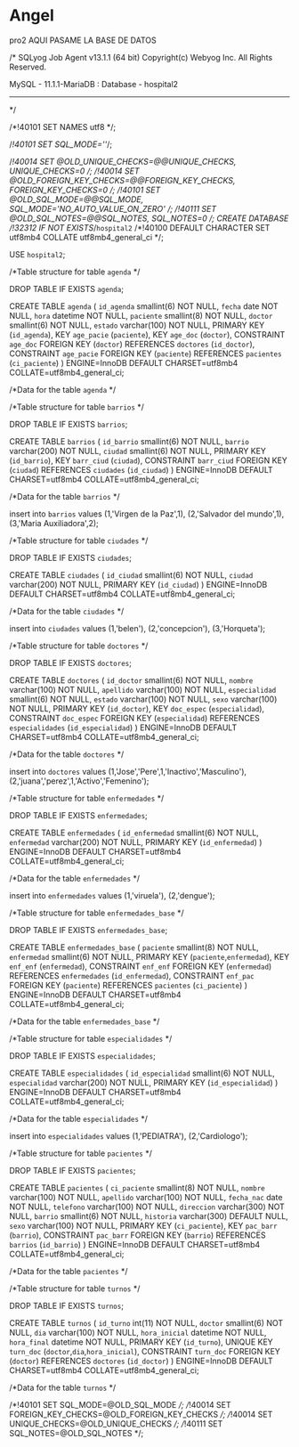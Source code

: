 # Angel
pro2
AQUI PASAME LA BASE DE DATOS




/*
SQLyog Job Agent v13.1.1 (64 bit) Copyright(c) Webyog Inc. All Rights Reserved.


MySQL - 11.1.1-MariaDB : Database - hospital2
*********************************************************************
*/

/*!40101 SET NAMES utf8 */;

/*!40101 SET SQL_MODE=''*/;

/*!40014 SET @OLD_UNIQUE_CHECKS=@@UNIQUE_CHECKS, UNIQUE_CHECKS=0 */;
/*!40014 SET @OLD_FOREIGN_KEY_CHECKS=@@FOREIGN_KEY_CHECKS, FOREIGN_KEY_CHECKS=0 */;
/*!40101 SET @OLD_SQL_MODE=@@SQL_MODE, SQL_MODE='NO_AUTO_VALUE_ON_ZERO' */;
/*!40111 SET @OLD_SQL_NOTES=@@SQL_NOTES, SQL_NOTES=0 */;
CREATE DATABASE /*!32312 IF NOT EXISTS*/`hospital2` /*!40100 DEFAULT CHARACTER SET utf8mb4 COLLATE utf8mb4_general_ci */;

USE `hospital2`;

/*Table structure for table `agenda` */

DROP TABLE IF EXISTS `agenda`;

CREATE TABLE `agenda` (
  `id_agenda` smallint(6) NOT NULL,
  `fecha` date NOT NULL,
  `hora` datetime NOT NULL,
  `paciente` smallint(8) NOT NULL,
  `doctor` smallint(6) NOT NULL,
  `estado` varchar(100) NOT NULL,
  PRIMARY KEY (`id_agenda`),
  KEY `age_pacie` (`paciente`),
  KEY `age_doc` (`doctor`),
  CONSTRAINT `age_doc` FOREIGN KEY (`doctor`) REFERENCES `doctores` (`id_doctor`),
  CONSTRAINT `age_pacie` FOREIGN KEY (`paciente`) REFERENCES `pacientes` (`ci_paciente`)
) ENGINE=InnoDB DEFAULT CHARSET=utf8mb4 COLLATE=utf8mb4_general_ci;

/*Data for the table `agenda` */

/*Table structure for table `barrios` */

DROP TABLE IF EXISTS `barrios`;

CREATE TABLE `barrios` (
  `id_barrio` smallint(6) NOT NULL,
  `barrio` varchar(200) NOT NULL,
  `ciudad` smallint(6) NOT NULL,
  PRIMARY KEY (`id_barrio`),
  KEY `barr_ciud` (`ciudad`),
  CONSTRAINT `barr_ciud` FOREIGN KEY (`ciudad`) REFERENCES `ciudades` (`id_ciudad`)
) ENGINE=InnoDB DEFAULT CHARSET=utf8mb4 COLLATE=utf8mb4_general_ci;

/*Data for the table `barrios` */

insert  into `barrios` values 
(1,'Virgen de la Paz',1),
(2,'Salvador del mundo',1),
(3,'Maria Auxiliadora',2);

/*Table structure for table `ciudades` */

DROP TABLE IF EXISTS `ciudades`;

CREATE TABLE `ciudades` (
  `id_ciudad` smallint(6) NOT NULL,
  `ciudad` varchar(200) NOT NULL,
  PRIMARY KEY (`id_ciudad`)
) ENGINE=InnoDB DEFAULT CHARSET=utf8mb4 COLLATE=utf8mb4_general_ci;

/*Data for the table `ciudades` */

insert  into `ciudades` values 
(1,'belen'),
(2,'concepcion'),
(3,'Horqueta');

/*Table structure for table `doctores` */

DROP TABLE IF EXISTS `doctores`;

CREATE TABLE `doctores` (
  `id_doctor` smallint(6) NOT NULL,
  `nombre` varchar(100) NOT NULL,
  `apellido` varchar(100) NOT NULL,
  `especialidad` smallint(6) NOT NULL,
  `estado` varchar(100) NOT NULL,
  `sexo` varchar(100) NOT NULL,
  PRIMARY KEY (`id_doctor`),
  KEY `doc_espec` (`especialidad`),
  CONSTRAINT `doc_espec` FOREIGN KEY (`especialidad`) REFERENCES `especialidades` (`id_especialidad`)
) ENGINE=InnoDB DEFAULT CHARSET=utf8mb4 COLLATE=utf8mb4_general_ci;

/*Data for the table `doctores` */

insert  into `doctores` values 
(1,'Jose','Pere',1,'Inactivo','Masculino'),
(2,'juana','perez',1,'Activo','Femenino');

/*Table structure for table `enfermedades` */

DROP TABLE IF EXISTS `enfermedades`;

CREATE TABLE `enfermedades` (
  `id_enfermedad` smallint(6) NOT NULL,
  `enfermedad` varchar(200) NOT NULL,
  PRIMARY KEY (`id_enfermedad`)
) ENGINE=InnoDB DEFAULT CHARSET=utf8mb4 COLLATE=utf8mb4_general_ci;

/*Data for the table `enfermedades` */

insert  into `enfermedades` values 
(1,'viruela'),
(2,'dengue');

/*Table structure for table `enfermedades_base` */

DROP TABLE IF EXISTS `enfermedades_base`;

CREATE TABLE `enfermedades_base` (
  `paciente` smallint(8) NOT NULL,
  `enfermedad` smallint(6) NOT NULL,
  PRIMARY KEY (`paciente`,`enfermedad`),
  KEY `enf_enf` (`enfermedad`),
  CONSTRAINT `enf_enf` FOREIGN KEY (`enfermedad`) REFERENCES `enfermedades` (`id_enfermedad`),
  CONSTRAINT `enf_pac` FOREIGN KEY (`paciente`) REFERENCES `pacientes` (`ci_paciente`)
) ENGINE=InnoDB DEFAULT CHARSET=utf8mb4 COLLATE=utf8mb4_general_ci;

/*Data for the table `enfermedades_base` */

/*Table structure for table `especialidades` */

DROP TABLE IF EXISTS `especialidades`;

CREATE TABLE `especialidades` (
  `id_especialidad` smallint(6) NOT NULL,
  `especialidad` varchar(200) NOT NULL,
  PRIMARY KEY (`id_especialidad`)
) ENGINE=InnoDB DEFAULT CHARSET=utf8mb4 COLLATE=utf8mb4_general_ci;

/*Data for the table `especialidades` */

insert  into `especialidades` values 
(1,'PEDIATRA'),
(2,'Cardiologo');

/*Table structure for table `pacientes` */

DROP TABLE IF EXISTS `pacientes`;

CREATE TABLE `pacientes` (
  `ci_paciente` smallint(8) NOT NULL,
  `nombre` varchar(100) NOT NULL,
  `apellido` varchar(100) NOT NULL,
  `fecha_nac` date NOT NULL,
  `telefono` varchar(100) NOT NULL,
  `direccion` varchar(300) NOT NULL,
  `barrio` smallint(6) NOT NULL,
  `historia` varchar(300) DEFAULT NULL,
  `sexo` varchar(100) NOT NULL,
  PRIMARY KEY (`ci_paciente`),
  KEY `pac_barr` (`barrio`),
  CONSTRAINT `pac_barr` FOREIGN KEY (`barrio`) REFERENCES `barrios` (`id_barrio`)
) ENGINE=InnoDB DEFAULT CHARSET=utf8mb4 COLLATE=utf8mb4_general_ci;

/*Data for the table `pacientes` */

/*Table structure for table `turnos` */

DROP TABLE IF EXISTS `turnos`;

CREATE TABLE `turnos` (
  `id_turno` int(11) NOT NULL,
  `doctor` smallint(6) NOT NULL,
  `dia` varchar(100) NOT NULL,
  `hora_inicial` datetime NOT NULL,
  `hora_final` datetime NOT NULL,
  PRIMARY KEY (`id_turno`),
  UNIQUE KEY `turn_doc` (`doctor`,`dia`,`hora_inicial`),
  CONSTRAINT `turn_doc` FOREIGN KEY (`doctor`) REFERENCES `doctores` (`id_doctor`)
) ENGINE=InnoDB DEFAULT CHARSET=utf8mb4 COLLATE=utf8mb4_general_ci;

/*Data for the table `turnos` */

/*!40101 SET SQL_MODE=@OLD_SQL_MODE */;
/*!40014 SET FOREIGN_KEY_CHECKS=@OLD_FOREIGN_KEY_CHECKS */;
/*!40014 SET UNIQUE_CHECKS=@OLD_UNIQUE_CHECKS */;
/*!40111 SET SQL_NOTES=@OLD_SQL_NOTES */;

